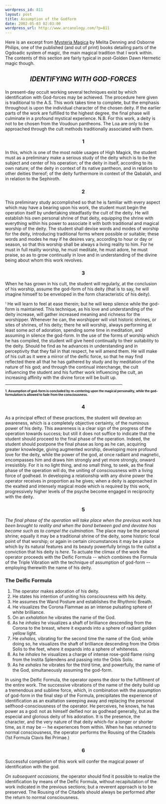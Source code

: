 ```yaml
--- 
wordpress_id: 811
layout: post
title: Assumption of the Godform
date: 2002-05-03 02:03:00
wordpress_url: http://www.arcanology.com/?p=811
---
```

Here is an excerpt from <a href="http://www.llewellyn.com/bookinfo/J169">Mysteria Magica</a> by Melita Denning and Osborne Philips, one of the published (and out of print) books detailing parts of the Ogdoadic system of magic, the main magical tradition that I work within. The contents of this section are fairly typical in post-Golden Dawn Hermetic magic though. <h2 align="center">
    <em>IDENTIFYING WITH GOD-FORCES</em>
  </h2>In present-day occult working several techniques exist by which identification with God-forces may be achieved. The procedure here given is traditional to the A.S. This work takes time to complete, but the emphasis throughout is upon the individual character of the chosen deity. If the earlier parts of the work are fulfilled to the highest degree, the final phase will culminate in a profound mystical experience. N.B. For this work, a deity is not to be chosen from the Voudoun pantheons. The Loa are only to be approached through the cult methods traditionally associated with them.
  
  <h3 align="center">
    1
  </h3>In this, which is one of the most noble usages of High Magick, the student must as a preliminary make a serious study of the deity which is to be the subject and center of his operation; of the deity in itself, according to its own nature; of the deity in context of its native pantheon, and in relation to other deities thereof; of the deity furthermore in context of the Qabalah, and in relation to the Sephiroth.
  
  <h3 align="center">
    2
  </h3>This preliminary study accomplished so that he is familiar with every aspect which may have a bearing upon his work, the student must begin the operation itself by undertaking steadfastly the cult of the deity. He will establish his own personal shrine of that deity, equipping the shrine with everything within his power to associate it with both traditional and magical worship of the deity. The student shall devise words and modes of worship for the deity, introducing traditional forms where possible or suitable; these words and modes he may if he desires vary, according to hour or day or season, so that this worship shall be always a living reality to him. For he must in full reality worship, he must meditate, he must adore, he must praise, so as to grow continually in love and in understanding of the divine being about whom this work revolves.
  
  <h3 align="center">
    3
  </h3>When he has grown in his cult, the student will regularly, at the conclusion of his worship, assume the god-form of his deity (that is to say, he will imagine himself to be enveloped in the form characteristic of his deity).
  
  <font size="1"><sup>1</sup></font> He will learn to feel at ease therein; but he will keep silence while the god-form is maintained. This technique, as his love and understanding of the deity increase, will gather increased meaning and richness for the worshipper. Whenever he can, the worshipper will visit historic shrines, or sites of shrines, of his deity; there he will worship, always performing at least some act of adoration, spending some time in meditation, and assuming in silence the god-form. In the use of the forms of worship which he has compiled, the student will give heed continually to their suitability to the deity. Should he find as he advances in understanding and in perceptivity that they fail in that respect, he will amend them. He will make of his cult as it were a mirror of the deific force, so that he may find reflected there all that he has gathered by study and by meditation of the nature of his god; and through the continual interchange, the cult influencing the student and his further work influencing the cult, an increasing affinity with the divine force will be built up. <hr width="75%" />
  
  <strong><font size="1">1. Assumption of god-form is concluded by re-centering upon the magical personality, while the god-formulation is allowed to fade from the consciousness.</font></strong><h3 align="center">
    4
  </h3>As a principal effect of these practices, the student will develop an awareness, which is a completely objective certainty, of the numinous power of his deity. This awareness is a clear sign of the progress of the operation towards success; but still it does not suffice to indicate that the student should proceed to the final phase of the operation. Indeed, the student should postpone the final phase as long as he can, acquiring greater knowledge, giving augmented worship, developing more profound love for the deity, while the power of the god, at once radiant and magnetic, encompasses him and draws him strongly and yet more strongly, onward irresistibly. For it is no light thing, and no small thing, to seek, as the final phase of the operation will do, the uniting of consciousness with a living force of godhead. In developing a relationship with any divine power the operator receives in proportion as he gives; when a deity is approached in the exalted and intensely magical mode which is required by this work, progressively higher levels of the psyche become engaged in reciprocity with the deity.
  
  <h3 align="center">
    5
  </h3>
  
  <em>The final phase of the operation will take place when the previous work has been brought to reality and when the bond between god and devotee has become such as to compel the culmination.</em> The place may be the personal shrine; equally it may be a traditional shrine of the deity, some historic focal point of that worship; or again in certain circumstances it may be a place which by its natural features and its beauty powerfully brings to the cultist a conviction that his deity is <em>here.</em> To actuate the climax of the work the operator proceeds with the Deific Formula -- which combines the Formula of the Triple Vibration with the technique of assumption of god-form -- employing therewith the name of his deity.<h3>
    The Deific Formula
  </h3>
  
  <ol>
    <li>
      The operator makes adoration of his deity.
    </li>
    <li>
      He states his intention of uniting his consciousness with his deity.
    </li>
    <li>
      He assumes the Wand Posture and establishes the Rhythmic Breath.
    </li>
    <li>
      He visualizes the Corona Flammae as an intense pulsating sphere of white brilliance.
    </li>
    <li>
      On an <em>exhalation</em> he vibrates the name of the God.
    </li>
    <li>
      As he <em>inhales</em> he visualizes a shaft of brilliance descending from the Corona to the breast, where it expands into a sphere of radiant golden yellow light.
    </li>
    <li>
      He <em>exhales,</em> vibrating for the second time the name of the God; while doing so, he visualizes the shaft of brilliance descending from the Orbis Solis to the feet, where it expands into a sphere of whiteness.
    </li>
    <li>
      As he <em>inhales</em> he visualizes a charge of intense rose-gold flame rising from the Instita Splendens and passing into the Orbis Solis.
    </li>
    <li>
      As he <em>exhales</em> he vibrates for the third time, and powerfully, the name of the God, simultaneously assuming the god-form.
    </li>
  </ol> In using the Deific Formula, the operator opens the door to the fulfillment of the entire work. The successive vibrations of the name of the deity build up a tremendous and sublime force, which, in combination with the assumption of god-form in the final step of the Formula, precipitates the experience of identification as an exaltation sweeping away and replacing the personal selfhood-consciousness of the operator. He perceives, he knows, he has power as a god: not as himself deified nor as godhead generally, but as the especial and glorious deity of his adoration. It is the presence, the character, and the very nature of that deity which-for a longer or shorter time, as it may be -- he experiences from within. When he has returned to normal consciousness, the operator performs the Rousing of the Citadels (1st Formula Clavis Rei Primae.)
  
  <h3 align="center">
    6
  </h3>Successful completion of this work will confer the magical power of identification with the god. 
  
  <em>On subsequent occasions,</em> the operator should find it possible to realize the identification by means of the Deific Formula, without recapitulation of the work indicated in the previous sections; but a reverent approach is to be preserved. The Rousing of the Citadels should always be performed after the return to normal consciousness.